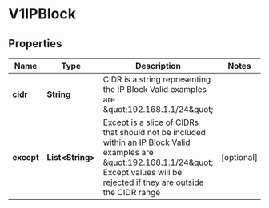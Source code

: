 

# V1IPBlock

## Properties

Name | Type | Description | Notes
------------ | ------------- | ------------- | -------------
**cidr** | **String** | CIDR is a string representing the IP Block Valid examples are \&quot;192.168.1.1/24\&quot; | 
**except** | **List&lt;String&gt;** | Except is a slice of CIDRs that should not be included within an IP Block Valid examples are \&quot;192.168.1.1/24\&quot; Except values will be rejected if they are outside the CIDR range |  [optional]



